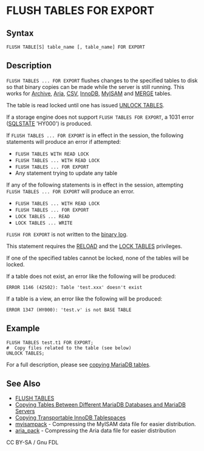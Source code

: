 
# FLUSH TABLES FOR EXPORT

## Syntax


```
FLUSH TABLE[S] table_name [, table_name] FOR EXPORT
```


## Description


`FLUSH TABLES ... FOR EXPORT` flushes changes to the specified tables to disk so that binary copies can be made while the server is still running. This works for [Archive](../../../../storage-engines/archive/README.md), [Aria](../../../../storage-engines/aria/README.md), [CSV](../../../../storage-engines/csv/README.md), [InnoDB](../../../../storage-engines/innodb/README.md), [MyISAM](../../../../storage-engines/myisam-storage-engine/README.md) and [MERGE](../../../../storage-engines/merge.md) tables.


The table is read locked until one has issued [UNLOCK TABLES](../../transactions/transactions-unlock-tables.md).


If a storage engine does not support `FLUSH TABLES FOR EXPORT`, a 1031 error ([SQLSTATE](../../../../../server-usage/programming-customizing-mariadb/programmatic-compound-statements/programmatic-compound-statements-diagnostics/sqlstate.md) 'HY000') is produced.


If `FLUSH TABLES ... FOR EXPORT` is in effect in the session, the following statements will produce an error if attempted:


* `FLUSH TABLES WITH READ LOCK`
* `FLUSH TABLES ... WITH READ LOCK`
* `FLUSH TABLES ... FOR EXPORT`
* Any statement trying to update any table


If any of the following statements is in effect in the session, attempting `FLUSH TABLES ... FOR EXPORT` will produce an error.


* `FLUSH TABLES ... WITH READ LOCK`
* `FLUSH TABLES ... FOR EXPORT`
* `LOCK TABLES ... READ`
* `LOCK TABLES ... WRITE`


`FLUSH FOR EXPORT` is not written to the [binary log](../../../../../server-management/server-monitoring-logs/binary-log/README.md).


This statement requires the [RELOAD](../../account-management-sql-commands/grant.md#global-privileges) and the [LOCK TABLES](../../account-management-sql-commands/grant.md#database-privileges) privileges.


If one of the specified tables cannot be locked, none of the tables will be locked.


If a table does not exist, an error like the following will be produced:


```
ERROR 1146 (42S02): Table 'test.xxx' doesn't exist
```

If a table is a view, an error like the following will be produced:


```
ERROR 1347 (HY000): 'test.v' is not BASE TABLE
```

## Example


```
FLUSH TABLES test.t1 FOR EXPORT;
#  Copy files related to the table (see below)
UNLOCK TABLES;
```

For a full description, please see [copying MariaDB tables](../../../../../server-management/copying-tables-between-different-mariadb-databases-and-mariadb-servers.md).


## See Also


* [FLUSH TABLES](flush.md)
* [Copying Tables Between Different MariaDB Databases and MariaDB Servers](../../../../../server-management/copying-tables-between-different-mariadb-databases-and-mariadb-servers.md)
* [Copying Transportable InnoDB Tablespaces](../../../../storage-engines/innodb/innodb-tablespaces/innodb-file-per-table-tablespaces.md#copying-transportable-tablespaces)
* [myisampack](../../../../../clients-and-utilities/myisam-clients-and-utilities/myisampack.md) - Compressing the MyISAM data file for easier distribution.
* [aria_pack](../../../../../clients-and-utilities/aria-clients-and-utilities/aria_pack.md) - Compressing the Aria data file for easier distribution


CC BY-SA / Gnu FDL

